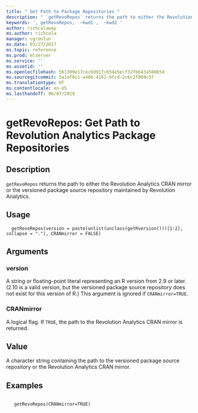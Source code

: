 ```yaml
---
title: " Get Path to Package Repositories "
description: " `getRevoRepos` returns the path to either the Revolution Analytics CRAN mirror or the versioned package source repository maintained by Microsoft. "
keywords: ', getRevoRepos,  ~kwd1 ,  ~kwd2 '
author: richcalaway
ms.author: richcala
manager: cgronlun
ms.date: 03/27/2017
ms.topic: reference
ms.prod: mlserver
ms.service: ''
ms.assetid: ''
ms.openlocfilehash: 561309e17cec6d91fc654e5ecf32fbb43a580b5d
ms.sourcegitcommit: 5a1af0c1-a46b-4161-9fcd-2c6c2f004c37
ms.translationtype: HT
ms.contentlocale: en-US
ms.lasthandoff: 06/07/2019
---
```

 # <a name="getrevorepos--get-path-to-revolution-analytics-package-repositories"></a>getRevoRepos:  Get Path to Revolution Analytics Package Repositories  
 ## <a name="description"></a>Description

`getRevoRepos` returns the path to either the Revolution Analytics CRAN mirror or the versioned package source repository maintained by Revolution Analytics.


 ## <a name="usage"></a>Usage

```   
  getRevoRepos(version = paste(unlist(unclass(getRversion()))[1:2], collapse = "."), CRANmirror = FALSE)

```

 ## <a name="arguments"></a>Arguments



 ### <a name="version"></a>version
  A string or floating-point literal representing an R version from 2.9 or later. (2.10 is a valid version, but the versioned package source repository does not exist for this version of R.) This argument is ignored if `CRANmirror=TRUE`.  


 ### <a name="cranmirror"></a>CRANmirror
  A logical flag. If `TRUE`, the path to the Revolution Analytics CRAN mirror is returned.  



 ## <a name="value"></a>Value

A character string containing the path to the versioned package source repository or the Revolution Analytics CRAN mirror.












 ## <a name="examples"></a>Examples

 ```

    getRevoRepos(CRANmirror=TRUE)
```



